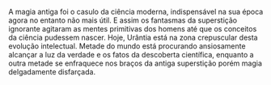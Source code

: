 ﻿A magia antiga foi o casulo da ciência moderna, indispensável na sua época agora no entanto não mais útil. E assim os fantasmas da superstição ignorante agitaram as mentes primitivas dos homens até que os conceitos da ciência pudessem nascer. Hoje, Urântia está na zona crepuscular desta evolução intelectual. Metade do mundo está procurando ansiosamente alcançar a luz da verdade e os fatos da descoberta científica, enquanto a outra metade se enfraquece nos braços da antiga superstição porém magia delgadamente disfarçada.
